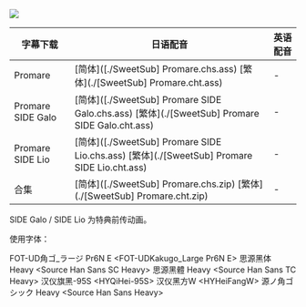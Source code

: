 ![](https://i.loli.net/2020/04/18/9NBlhfCkL7gyKPj.png)



| 字幕下载          | 日语配音                                                     | 英语配音 |
| ----------------- | ------------------------------------------------------------ | -------- |
| Promare           | [简体]([./SweetSub] Promare.chs.ass)  [繁体](./[SweetSub] Promare.cht.ass) | -        |
| Promare SIDE Galo | [简体]([./SweetSub] Promare SIDE Galo.chs.ass)  [繁体](./[SweetSub] Promare SIDE Galo.cht.ass) | -        |
| Promare SIDE Lio  | [简体]([./SweetSub] Promare SIDE Lio.chs.ass)  [繁体](./[SweetSub] Promare SIDE Lio.cht.ass) | -        |
| 合集              | [简体]([./SweetSub] Promare.chs.zip)  [繁体](./[SweetSub] Promare.cht.zip) | -        |

SIDE Galo / SIDE Lio 为特典前传动画。

使用字体：

FOT-UD角ゴ_ラージ Pr6N E <FOT-UDKakugo_Large Pr6N E>
思源黑体 Heavy \<Source Han Sans SC Heavy>
思源黑體 Heavy \<Source Han Sans TC Heavy>
汉仪旗黑-95S \<HYQiHei-95S>
汉仪黑方W \<HYHeiFangW>
源ノ角ゴシック Heavy \<Source Han Sans Heavy>